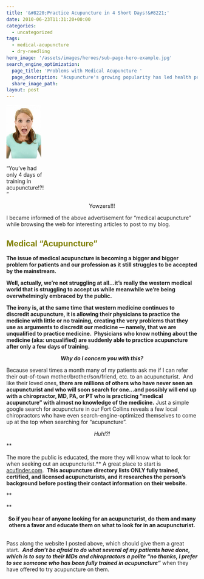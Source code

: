 ```yaml
---
title: '&#8220;Practice Acupuncture in 4 Short Days!&#8221;'
date: 2010-06-23T11:31:20+00:00
categories:
  - uncategorized
tags:
  - medical-acupuncture
  - dry-needling
hero_image: '/assets/images/heroes/sub-page-hero-example.jpg'
search_engine_optimization:
  page_title: 'Problems with Medical Acupuncture '
  page_description: "Acupuncture's growing popularity has led health professionals to seek extremely short trainings in "medical acupuncture" and/or dry needling. This is often dangerous."
  share_image_path:
layout: post
---
```

<div id="attachment_806" style="width: 102px" class="wp-caption alignleft">
  <img class="size-full wp-image-806 " title="Woman afraid to get acupuncture from untrained medical professional" src="/assets/images/wp-content/uploads/2010/06/image-scared-person1-e1277314104924.jpg" alt="Acupuncture without training is scary" width="92" height="141" />
  
  <p class="wp-caption-text">
    &#8220;You&#8217;ve had only 4 days of training in acupuncture!?!&#8221;
  </p>
</div>

<p style="text-align: center;">
  Yowzers!!!
</p>

I became informed of the above advertisement for &#8220;medical acupuncture&#8221; while browsing the web for interesting articles to post to my blog.

## <span style="color: #808000;"><strong>Medical &#8220;Acupuncture&#8221;</strong></span>

**The issue of medical acupuncture is becoming a bigger and bigger problem for patients and our profession as it still struggles to be accepted by the mainstream.**

**Well, actually, we&#8217;re not struggling at all&#8230;it&#8217;s really the western medical world that is struggling to accept us while meanwhile we&#8217;re being overwhelmingly embraced by the public.**

**The irony is, at the same time that western medicine continues to discredit acupuncture, it is allowing their physicians to practice the medicine with little or no training, creating the very problems that they use as arguments to discredit our medicine &#8212; namely, that we are unqualified to practice medicine.  Physicians who know nothing about the medicine (aka: unqualified) are suddenly able to practice acupuncture after only a few days of training.**

<p style="text-align: center;">
  <strong><em>Why do I concern you with this?</em><br /> </strong>
</p>

Because several times a month many of my patients ask me if I can refer their out-of-town mother/brother/son/friend, etc. to an acupuncturist.  And like their loved ones, **there are millions of others who have never seen an acupuncturist and who will soon search for one&#8230;and possibly will end up with a chiropractor, MD, PA, or PT who is practicing &#8220;medical acupuncture&#8221; with almost no knowledge of the medicine.** Just a simple google search for acupuncture in our Fort Collins reveals a few local chiropractors who have even search-engine-optimized themselves to come up at the top when searching for &#8220;acupuncture&#8221;.

<p style="text-align: center;">
  <em>Huh!?!</em>
</p>

**
  
The more the public is educated, the more they will know what to look for when seeking out an acupuncturist.** A great place to start is <a href="http://r20.rs6.net/tn.jsp?et=1103486434302&s=0&e=001Mi_yGIJIhISiLSebEf2sX-EMrw-ja56TNNavf7oiIzFndPEOudIU2NOBAFQCTQ2aoJDkyF17q5o-dKcv0AjZNhO_vSCXec2PwNPiCJMzPPzgwGCMiM_5qQ==" target="_blank" rel="noopener">acufinder.com</a>.  **This acupuncture directory lists ONLY fully trained, certified, and licensed acupuncturists, and it researches the person&#8217;s background before posting their contact information on their website.** 
  
**
  
** 

<div style="text-align: center;">
  <strong>So if you hear of anyone looking for an acupuncturist, do them and many others a favor and educate them on what to look for in an acupuncturist.</strong>
</div>

<div style="text-align: center;">
  <strong> </strong>
</div>

Pass along the website I posted above, which should give them a great start.  _**And don&#8217;t be afraid to do what several of my patients have done, which is to say to their MDs and chiropractors a polite &#8220;no thanks, I prefer to see someone who has been fully trained in acupuncture&#8221;**_ when they have offered to try acupuncture on them.